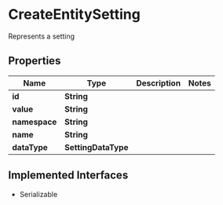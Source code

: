 

# CreateEntitySetting

Represents a setting

## Properties

| Name | Type | Description | Notes |
|------------ | ------------- | ------------- | -------------|
|**id** | **String** |  |  |
|**value** | **String** |  |  |
|**namespace** | **String** |  |  |
|**name** | **String** |  |  |
|**dataType** | **SettingDataType** |  |  |


## Implemented Interfaces

* Serializable


